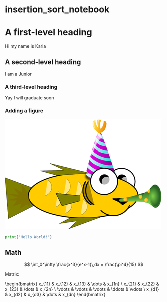 # insertion_sort_notebook

# A first-level heading
Hi my name is Karla
## A second-level heading
I am a Junior
### A third-level heading
Yay I will graduate soon

### Adding a figure
![alt text for screen readers](./fish.png)

```Python
print("Hello World!")
```
## Math

$$
  \int_0^\infty \frac{x^3}{e^x-1}\,dx = \frac{\pi^4}{15}
$$

Matrix: 

\begin{bmatrix}
	x_{11} & x_{12} & x_{13} & \dots & x_{1n} \\
	x_{21} & x_{22} & x_{23} & \dots & x_{2n} \\
	\vdots & \vdots & \vdots & \ddots & \vdots \\
	x_{d1} & x_{d2} & x_{d3} & \dots & x_{dn}
\end{bmatrix}
